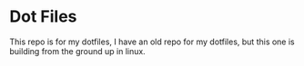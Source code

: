 # Dot Files

This repo is for my dotfiles, I have an old repo for my dotfiles, but this one is building from the ground up in linux.

